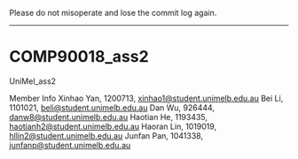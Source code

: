 Please do not misoperate and lose the commit log again.
______________________________________________________
# COMP90018_ass2
UniMel_ass2

Member Info
Xinhao Yan, 1200713, xinhao1@student.unimelb.edu.au
Bei Li, 1101021, beli@student.unimelb.edu.au
Dan Wu, 926444, danw8@student.unimelb.edu.au
Haotian He, 1193435, haotianh2@student.unimelb.edu.au
Haoran Lin, 1019019, hllin2@student.unimelb.edu.au
Junfan Pan, 1041338, junfanp@student.unimelb.edu.au
